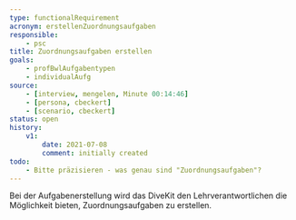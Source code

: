 ```yaml
---
type: functionalRequirement
acronym: erstellenZuordnungsaufgaben
responsible: 
    - psc
title: Zuordnungsaufgaben erstellen
goals: 
    - profBwlAufgabentypen
    - individualAufg
source:
    - [interview, mengelen, Minute 00:14:46]
    - [persona, cbeckert]
    - [scenario, cbeckert]
status: open
history:
    v1:
        date: 2021-07-08
        comment: initially created
todo: 
    - Bitte präzisieren - was genau sind "Zuordnungsaufgaben"?
---
```


Bei der Aufgabenerstellung wird das DiveKit den Lehrverantwortlichen die Möglichkeit bieten, Zuordnungsaufgaben zu erstellen.
